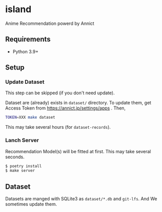 # island

Anime Recommendation powerd by Annict

## Requirements

- Python 3.9+

## Setup

### Update Dataset

This step can be skipped (if you don't need update).

Dataset are (already) exists in `dataset/` directory.
To update them, get Access Token from https://annict.jp/settings/apps . Then,

```bash
TOKEN=XXX make dataset
```

This may take several hours (for `dataset-records`).

### Lanch Server

Recommendation Model(s) will be fitted at first.
This may take several seconds.

```bash
$ poetry install
$ make server
```

## Dataset

Datasets are manged with SQLite3 as `dataset/*.db` and `git-lfs`.
And We sometimes update them.
